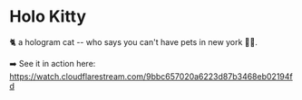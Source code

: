 # Holo Kitty

🐈 a hologram cat -- who says you can't have pets in new york 🤷‍♀️.

➡️ See it in action here: https://watch.cloudflarestream.com/9bbc657020a6223d87b3468eb02194fd


